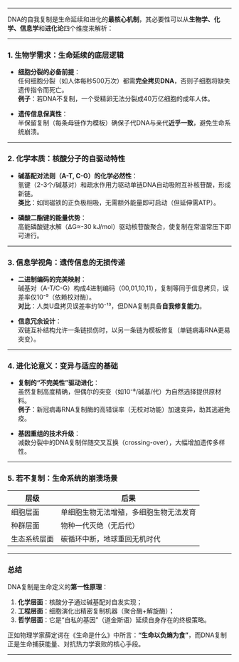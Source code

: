 
---

DNA的自我复制是生命延续和进化的**最核心机制**，其必要性可以从**生物学、化学、信息学**和**进化论**四个维度来解析：

---

### **1. 生物学需求：生命延续的底层逻辑**
- **细胞分裂的必备前提**：  
  任何细胞分裂（如人体每秒500万次）都需**完全拷贝DNA**，否则子细胞将缺失遗传指令而死亡。  
  **例子**：若DNA不复制，一个受精卵无法分裂成40万亿细胞的成年人体。

- **遗传信息保真性**：  
  半保留复制（每条母链作为模板）确保子代DNA与亲代**近乎一致**，避免生命系统崩溃。

---

### **2. 化学本质：核酸分子的自驱动特性**
- **碱基配对法则（A-T, C-G）的化学必然性**：  
  氢键（2-3个/碱基对）和疏水作用力驱动单链DNA自动吸附互补核苷酸，形成新链。  
  **类比**：如同磁铁的正负极相吸，无需额外能量即可启动（但延伸需ATP）。

- **磷酸二酯键的能量优势**：  
  高能磷酸键水解（ΔG≈-30 kJ/mol）驱动核苷酸聚合，使复制在常温常压下即可进行。

---

### **3. 信息学视角：遗传信息的无损传递**
- **二进制编码的完美映射**：  
  碱基对（A-T/C-G）构成4进制编码（00,01,10,11），复制等同于信息拷贝，误差率仅10⁻⁹（依赖校对酶）。  
  **对比**：人类U盘拷贝误差率约10⁻¹³，但DNA复制具备**自我修复能力**。

- **信息冗余设计**：  
  双链互补结构允许一条链损伤时，以另一条链为模板修复（单链病毒RNA更易突变）。

---

### **4. 进化论意义：变异与适应的基础**
- **复制的“不完美性”驱动进化**：  
  虽然复制高度精确，但偶尔的突变（如10⁻⁸/碱基/代）为自然选择提供原材料。  
  **例子**：新冠病毒RNA复制酶的高错误率（无校对功能）加速变异，助其逃避免疫。

- **基因重组的技术升级**：  
  减数分裂中的DNA复制伴随交叉互换（crossing-over），大幅增加遗传多样性。

---

### **5. 若不复制：生命系统的崩溃场景**
| **层级**       | 后果                                |
|----------------|-----------------------------------|
| 细胞层面       | 单细胞生物无法增殖，多细胞生物无法发育 |
| 种群层面       | 物种一代灭绝（无后代）              |
| 生态系统层面   | 碳循环中断，地球重回无机时代        |

---

### **总结**
DNA复制是生命定义的**第一性原理**：  
1. **化学层面**：核酸分子通过碱基配对自发实现；  
2. **工程层面**：细胞演化出精密复制机器（聚合酶+解旋酶）；  
3. **哲学层面**：它是“自私的基因”（道金斯语）延续自身存在的终极策略。  

正如物理学家薛定谔在《生命是什么》中所言：**“生命以负熵为食”**，而DNA复制正是生命捕获能量、对抗热力学衰败的核心手段。

---

